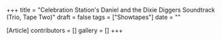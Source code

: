 +++
title = "Celebration Station's Daniel and the Dixie Diggers Soundtrack (Trio, Tape Two)"
draft = false
tags = ["Showtapes"]
date = ""

[Article]
contributors = []
gallery = []
+++